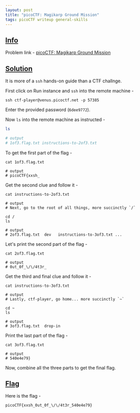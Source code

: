 ```yaml
---
layout: post
title: "picoCTF: Magikarp Ground Mission"
tags: picoCTF writeup general-skills
---
```


## [Info](#info)

Problem link - [picoCTF: Magikarp Ground Mission](https://play.picoctf.org/practice/challenge/189)

## [Solution](#solution)

It is more of a `ssh` hands-on guide than a CTF challnge. 

First click on Run instance and `ssh` into the remote machine - 
```
ssh ctf-player@venus.picoctf.net -p 57385
```
Enter the provided password (`6dee9772`).

Now `ls` into the remote machine as instructed - 
```sh
ls 

# output
# 1of3.flag.txt instructions-to-2of3.txt 
```

To get the first part of the flag - 
```shell
cat 1of3.flag.txt

# output
# picoCTF{xxsh_
```

Get the second clue and follow it - 
```shell
cat instructions-to-2of3.txt 

# output
# Next, go to the root of all things, more succinctly `/`

cd /
ls

# output
# 2of3.flag.txt  dev   instructions-to-3of3.txt ...
```

Let's print the second part of the flag - 
```shell
cat 2of3.flag.txt

# output
# 0ut_0f_\/\/4t3r_
```

Get the third and final clue and follow it - 
```shell
cat instructions-to-3of3.txt 

# output
# Lastly, ctf-player, go home... more succinctly `~`

cd ~
ls

# output
# 3of3.flag.txt  drop-in
```

Print the last part of the flag - 
```shell
cat 3of3.flag.txt 

# output
# 540e4e79}
```

Now, combine all the three parts to get the final flag.

## [Flag](#flag)

Here is the flag - 
```
picoCTF{xxsh_0ut_0f_\/\/4t3r_540e4e79}
```
